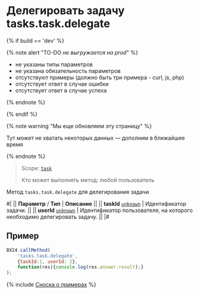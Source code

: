 # Делегировать задачу tasks.task.delegate

{% if build == 'dev' %}

{% note alert "TO-DO _не выгружается на prod_" %}

- не указаны типы параметров
- не указана обязательность параметров
- отсутствуют примеры (должно быть три примера - curl, js, php)
- отсутствует ответ в случае ошибки
- отсутствует ответ в случае успеха
 
{% endnote %}

{% endif %}

{% note warning "Мы еще обновляем эту страницу" %}

Тут может не хватать некоторых данных — дополним в ближайшее время

{% endnote %}

> Scope: [`task`](../scopes/permissions.md)
>
> Кто может выполнять метод: любой пользователь

Метод `tasks.task.delegate` для делегирования задачи

#|
|| **Параметр** / **Тип** | **Описание** ||
|| **taskId**
[`unknown`](../data-types.md) | Идентификатор задачи. ||
|| **userId**
[`unknown`](../data-types.md) | Идентификатор пользователя, на которого необходимо делегировать задачу. ||
|#

## Пример

```js
BX24.callMethod(
    'tasks.task.delegate',
    {taskId:1, userId: 2},
    function(res){console.log(res.answer.result);}
);
```

{% include [Сноска о примерах](../../_includes/examples.md) %}